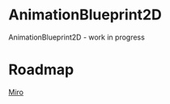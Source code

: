 # AnimationBlueprint2D
AnimationBlueprint2D - work in progress

# Roadmap

[Miro](https://miro.com/app/board/uXjVOgwxUvU=/?share_link_id=98610875390)


